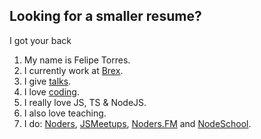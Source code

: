 ## Looking for a smaller resume?

I got your back

1. My name is Felipe Torres.
2. I currently work at [Brex](https://brex.com).
3. I give [talks](/talks).
4. I love [coding](https://www.github.com/fforres).
5. I really love JS, TS & NodeJS.
6. I also love teaching.
7. I do: [Noders](https://www.noders.com/), [JSMeetups](https://www.meetup.com/es/Javascript-Chile/), [Noders.FM](https://noders.fm/) and [NodeSchool](https://nodeschool.io/).
